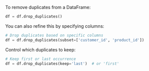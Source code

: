 To remove duplicates from a DataFrame:
```python
df = df.drop_duplicates()
```
You can also refine this by specifying columns:

```python
# Drop duplicates based on specific columns
df = df.drop_duplicates(subset=['customer_id', 'product_id'])
```

Control which duplicates to keep:

```python
# Keep first or last occurrence
df = df.drop_duplicates(keep='last')  # or 'first'
``` 